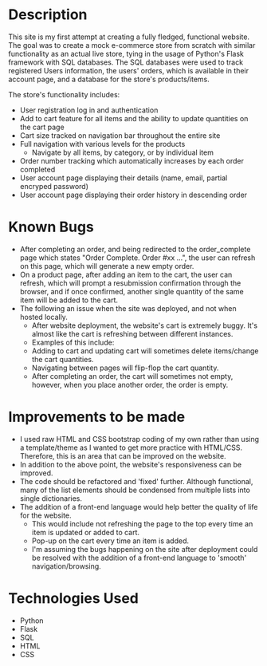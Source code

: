 # Description
This site is my first attempt at creating a fully fledged, functional website. The goal was to create a mock e-commerce store from scratch with similar functionality as an actual live store, tying in the usage of Python's Flask framework with SQL databases. The SQL databases were used to track registered Users information, the users' orders, which is available in their account page, and a database for the store's products/items.

The store's functionality includes:
  - User registration log in and authentication
  - Add to cart feature for all items and the ability to update quantities on the cart page
  - Cart size tracked on navigation bar throughout the entire site
  - Full navigation with various levels for the products
    - Navigate by all items, by category, or by individual item
  - Order number tracking which automatically increases by each order completed
  - User account page displaying their details (name, email, partial encryped password)
  - User account page displaying their order history in descending order

# Known Bugs
  - After completing an order, and being redirected to the order_complete page which states "Order Complete. Order #xx ...", the user can refresh on this page, which will generate a new empty order.
  - On a product page, after adding an item to the cart, the user can refresh, which will prompt a resubmission confirmation through the browser, and if once confirmed, another single quantity of the same item will be added to the cart.
  - The following an issue when the site was deployed, and not when hosted locally.
    - After website deployment, the website's cart is extremely buggy. It's almost like the cart is refreshing between different instances. 
    -   Examples of this include:
      -    Adding to cart and updating cart will sometimes delete items/change the cart quantities.
      -    Navigating between pages will flip-flop the cart quantity.
      -    After completing an order, the cart will sometimes not empty, however, when you place another order, the order is empty.

# Improvements to be made
  - I used raw HTML and CSS bootstrap coding of my own rather than using a template/theme as I wanted to get more practice with HTML/CSS. Therefore, this is an area that can be improved on the website.
  - In addition to the above point, the website's responsiveness can be improved.
  - The code should be refactored and 'fixed' further. Although functional, many of the list elements should be condensed from multiple lists into single dictionaries.
  - The addition of a front-end language would help better the quality of life for the website.
    - This would include not refreshing the page to the top every time an item is updated or added to cart.
    - Pop-up on the cart every time an item is added.
    - I'm assuming the bugs happening on the site after deployment could be resolved with the addition of a front-end language to 'smooth' navigation/browsing. 

# Technologies Used
  - Python
  - Flask
  - SQL
  - HTML
  - CSS
